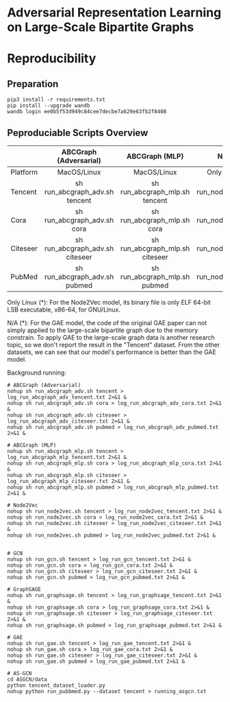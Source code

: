 # Adversarial Representation Learning on Large-Scale Bipartite Graphs

# Reproducibility


## Preparation
~~~
pip3 install -r requirements.txt
pip install --upgrade wandb
wandb login ee0b5f53d949c84cee7decbe7a629e63fb2f8408
~~~

## Peproduciable Scripts Overview
|                | ABCGraph (Adversarial)         | ABCGraph (MLP)                 | Node2Vec                    | GCN                         | GraphSAGE                   | GAE                         |
| :------------- | :----------:                   | :----------:                   | -----------:                | -----------:                | -----------:                | -----------:                |
| Platform       | MacOS/Linux                    | MacOS/Linux                    | Only Linux (*)              | MacOS/Linux                 | MacOS/Linux                 | MacOS/Linux                 |
| Tencent        | sh run_abcgraph_adv.sh tencent | sh run_abcgraph_mlp.sh tencent | sh run_node2vec.sh tencent  | sh run_gcn.sh tencent       | sh run_graphsage.sh tencent | N/A (*)                     |
| Cora           | sh run_abcgraph_adv.sh cora    | sh run_abcgraph_mlp.sh cora    | sh run_node2vec.sh cora     | sh run_gcn.sh cora          | sh run_graphsage.sh cora    | sh run_gae.sh cora          |
| Citeseer       | sh run_abcgraph_adv.sh citeseer| sh run_abcgraph_mlp.sh citeseer| sh run_node2vec.sh citeseer | sh run_gcn.sh citeseer      | sh run_graphsage.sh citeseer| sh run_gae.sh citeseer      |
| PubMed         | sh run_abcgraph_adv.sh pubmed  | sh run_abcgraph_mlp.sh pubmed  | sh run_node2vec.sh pubmed   | sh run_gcn.sh pubmed        | sh run_graphsage.sh pubmed  | sh run_gae.sh pubmed        |

Only Linux (*): For the Node2Vec model, its binary file is only ELF 64-bit LSB executable, x86-64, for GNU/Linux.

N/A (*): For the GAE model, the code of the original GAE paper can not simply applied to the large-scale bipartite graph due to the memory constrain. 
To apply GAE to the large-scale graph data is another research topic, so we don't report the result in the "Tencent" dataset. From the other datasets, we can see that our model's performance is better than the GAE model. 

Background running: 
~~~
# ABCGraph (Adversarial)
nohup sh run_abcgraph_adv.sh tencent > log_run_abcgraph_adv_tencent.txt 2>&1 &
nohup sh run_abcgraph_adv.sh cora > log_run_abcgraph_adv_cora.txt 2>&1 &
nohup sh run_abcgraph_adv.sh citeseer > log_run_abcgraph_adv_citeseer.txt 2>&1 &
nohup sh run_abcgraph_adv.sh pubmed > log_run_abcgraph_adv_pubmed.txt 2>&1 &

# ABCGraph (MLP)
nohup sh run_abcgraph_mlp.sh tencent > log_run_abcgraph_mlp_tencent.txt 2>&1 &
nohup sh run_abcgraph_mlp.sh cora > log_run_abcgraph_mlp_cora.txt 2>&1 &
nohup sh run_abcgraph_mlp.sh citeseer > log_run_abcgraph_mlp_citeseer.txt 2>&1 &
nohup sh run_abcgraph_mlp.sh pubmed > log_run_abcgraph_mlp_pubmed.txt 2>&1 &

# Node2Vec
nohup sh run_node2vec.sh tencent > log_run_node2vec_tencent.txt 2>&1 &
nohup sh run_node2vec.sh cora > log_run_node2vec_cora.txt 2>&1 &
nohup sh run_node2vec.sh citeseer > log_run_node2vec_citeseer.txt 2>&1 &
nohup sh run_node2vec.sh pubmed > log_run_node2vec_pubmed.txt 2>&1 &


# GCN
nohup sh run_gcn.sh tencent > log_run_gcn_tencent.txt 2>&1 &
nohup sh run_gcn.sh cora > log_run_gcn_cora.txt 2>&1 &
nohup sh run_gcn.sh citeseer > log_run_gcn_citeseer.txt 2>&1 &
nohup sh run_gcn.sh pubmed > log_run_gcn_pubmed.txt 2>&1 &

# GraphSAGE
nohup sh run_graphsage.sh tencent > log_run_graphsage_tencent.txt 2>&1 &
nohup sh run_graphsage.sh cora > log_run_graphsage_cora.txt 2>&1 &
nohup sh run_graphsage.sh citeseer > log_run_graphsage_citeseer.txt 2>&1 &
nohup sh run_graphsage.sh pubmed > log_run_graphsage_pubmed.txt 2>&1 &

# GAE
nohup sh run_gae.sh tencent > log_run_gae_tencent.txt 2>&1 &
nohup sh run_gae.sh cora > log_run_gae_cora.txt 2>&1 &
nohup sh run_gae.sh citeseer > log_run_gae_citeseer.txt 2>&1 &
nohup sh run_gae.sh pubmed > log_run_gae_pubmed.txt 2>&1 &

# AS-GCN
cd ASGCN/data
python tencent_dataset_loader.py
nohup python run_pubbmed.py --dataset tencent > running_asgcn.txt
~~~